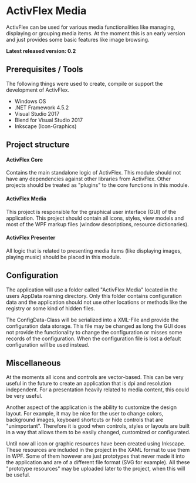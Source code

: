 # ActivFlex Media

ActivFlex can be used for various media functionalities like managing, displaying or grouping media items.
At the moment this is an early version and just provides some basic features like image browsing.

**Latest released version: 0.2**

## Prerequisites / Tools

The following things were used to create, compile or support the development of ActivFlex.

* Windows OS
* .NET Framework 4.5.2
* Visual Studio 2017
* Blend for Visual Studio 2017
* Inkscape (Icon-Graphics)

## Project structure

#### ActivFlex Core
Contains the main standalone logic of ActivFlex. This module should not have
any dependencies against other libraries from ActivFlex. Other projects should
be treated as "plugins" to the core functions in this module.

#### ActivFlex Media
This project is responsible for the graphical user interface (GUI) of the
application. This project should contain all icons, styles, view models and
most of the WPF markup files (window descriptions, resource dictionaries).

#### ActivFlex Presenter
All logic that is related to presenting media items (like displaying images,
playing music) should be placed in this module.

## Configuration

The application will use a folder called "ActivFlex Media" located in the users AppData roaming directory.
Only this folder contains configuration data and the application should not use other locations or methods
like the registry or some kind of hidden files.

The ConfigData-Class will be serialized into a XML-File and provide the configuration data storage. This file
may be changed as long the GUI does not provide the functionality to change the configuration or misses some
records of the configuration. When the configuration file is lost a default configuration will be used instead.

## Miscellaneous

At the moments all icons and controls are vector-based. This can be very useful in the future to create
an application that is dpi and resolution independent. For a presentation heavily related to media content,
this could be very useful.

Another aspect of the application is the ability to customize the design layout. For example, it may be nice
for the user to change colors, background images, keyboard shortcuts or hide controls that are "unimportant".
Therefore it is good when controls, styles or layouts are built in a way that allows them to be easily changed,
customized or configurated.

Until now all icon or graphic resources have been created using Inkscape. These resources are included in the
project in the XAML format to use them in WPF. Some of them however are just prototypes that never made it into
the application and are of a different file format (SVG for example). All these "prototype resources" may be
uploaded later to the project, when this will be useful.
